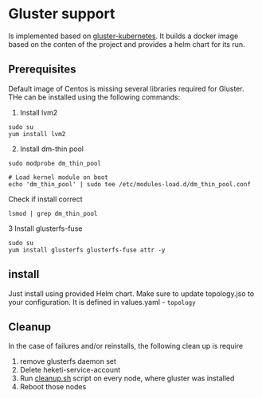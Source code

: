 # Gluster support

Is implemented based on [gluster-kubernetes](https://github.com/gluster/gluster-kubernetes).
It builds a docker image based on the conten of the project and provides a helm chart for its run.

## Prerequisites

Default image of Centos is missing several libraries required for Gluster. THe can be installed using the following commands:
1. Install lvm2

````    
sudo su
yum install lvm2
````
2. Install dm-thin pool 		
````
sudo modprobe dm_thin_pool

# Load kernel module on boot
echo 'dm_thin_pool' | sudo tee /etc/modules-load.d/dm_thin_pool.conf
````
Check if install correct
````
lsmod | grep dm_thin_pool
````
3 Install glusterfs-fuse		
````
sudo su
yum install glusterfs glusterfs-fuse attr -y
````
## install
Just install using provided Helm chart. Make sure to update topology.jso to your configuration.
It is defined in values.yaml - `topology`

## Cleanup
In the case of failures and/or reinstalls, the following clean up is require
1. remove glusterfs daemon set
2. Delete heketi-service-account
1. Run [cleanup.sh](docker/gluster-kubernetes/deploy/cleanup.sh) script on every node, where gluster was installed
2. Reboot those nodes

